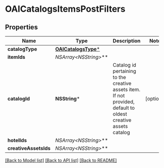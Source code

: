 # OAICatalogsItemsPostFilters

## Properties
Name | Type | Description | Notes
------------ | ------------- | ------------- | -------------
**catalogType** | [**OAICatalogsType***](OAICatalogsType.md) |  | 
**itemIds** | **NSArray&lt;NSString*&gt;*** |  | 
**catalogId** | **NSString*** | Catalog id pertaining to the creative assets item. If not provided, default to oldest creative assets catalog | [optional] 
**hotelIds** | **NSArray&lt;NSString*&gt;*** |  | 
**creativeAssetsIds** | **NSArray&lt;NSString*&gt;*** |  | 

[[Back to Model list]](../README.md#documentation-for-models) [[Back to API list]](../README.md#documentation-for-api-endpoints) [[Back to README]](../README.md)


